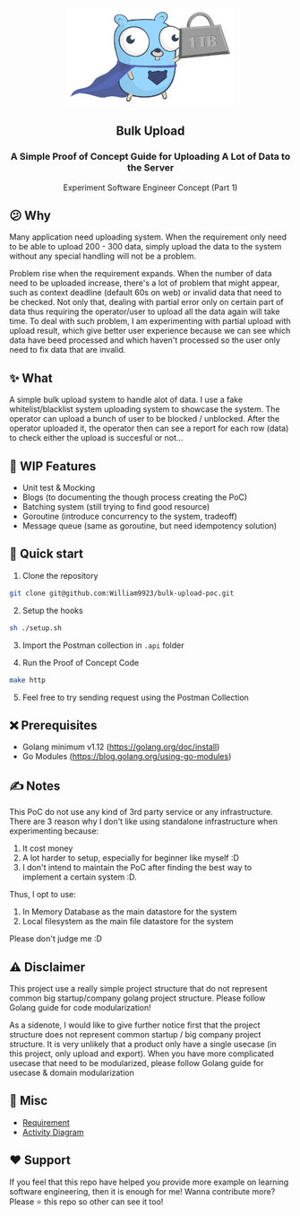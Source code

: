 # 
<p align="center">
    <img alt="William" src="docs/img/lifting-1TB.svg" width="300" />
    <h2 align="center">Bulk Upload</h2>
</p> 
<h3 align="center">A Simple Proof of Concept Guide for Uploading A Lot of Data to the Server</h3>

<p align="center">Experiment Software Engineer Concept (Part 1)</p>

## 😕 Why
Many application need uploading system. When the requirement only need to be able to upload 200 - 300 data, simply upload the data to the system without any special handling will not be a problem.

Problem rise when the requirement expands. When  the number of data need to be uploaded increase, there's a lot of problem that might appear, such as context deadline (default 60s on web) or invalid data that need to be checked. Not only that, dealing with partial error only on certain part of data thus requiring the operator/user to upload all the data again will take time. To deal with such problem, I am experimenting with partial upload with upload result, which give better user experience because we can see which data have beed processed and which haven't processed so the user only need to fix data that are invalid.

## ✨ What
A simple bulk upload system to handle alot of data. I use a fake whitelist/blacklist system uploading system to showcase the system. The operator can upload a bunch of user to be blocked / unblocked. After the operator uploaded it, the operator then can see a report for each row (data) to check either the upload is succesful or not...

## 🔨 WIP Features
- Unit test & Mocking
- Blogs (to documenting the though process creating the PoC)
- Batching system (still trying to find good resource)
- Goroutine (introduce concurrency to the system, tradeoff)
- Message queue (same as goroutine, but need idempotency solution)

## 🚀 Quick start
1. Clone the repository
```bash
git clone git@github.com:William9923/bulk-upload-poc.git
```
2. Setup the hooks
```bash
sh ./setup.sh
```
3. Import the Postman collection in `.api` folder

4. Run the Proof of Concept Code
```bash
make http
```
5. Feel free to try sending request using the Postman Collection

## ❌ Prerequisites
- Golang minimum v1.12 (https://golang.org/doc/install)
- Go Modules (https://blog.golang.org/using-go-modules)

## ✍️ Notes
This PoC do not use any kind of 3rd party service or any infrastructure. There are 3 reason why I don't like using standalone infrastructure when experimenting because:
1. It cost money
2. A lot harder to setup, especially for beginner like myself :D
3. I don't intend to maintain the PoC after finding the best way to implement a certain system :D.

Thus, I opt to use:
1. In Memory Database as the main datastore for the system
2. Local filesystem as the main file datastore for the system

Please don't judge me :D

## ⚠️ Disclaimer
This project use a really simple project structure that do not represent common big startup/company golang project structure. Please follow Golang guide for code modularization!

As a sidenote, I would like to give further notice first that the project structure does not represent common startup / big company project structure. It is very unlikely that a product only have a single usecase (in this project, only upload and export). When you have more complicated usecase that need to be modularized, please follow Golang guide for usecase & domain modularization

## 🥶 Misc
- [Requirement](docs/specs/requirements.md)
- [Activity Diagram](docs/specs/activity-diagram.md)

## ❤️ Support
If you feel that this repo have helped you provide more example on learning software engineering, then it is enough for me! Wanna contribute more? Please ⭐ this repo so other can see it too!
